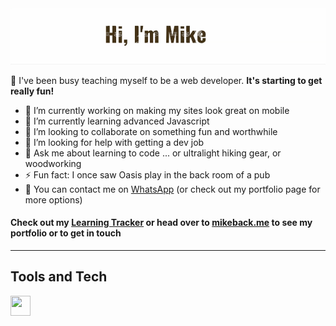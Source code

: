 
<img alt="Banner image with cutout text and outdoor icons in background: Hello I'm Mike." src="banner.gif">

👋 I've been busy teaching myself to be a web developer. **It's starting to get really fun!**<br>

- 🔭 I’m currently working on making my sites look great on mobile
- 🌱 I’m currently learning advanced Javascript
- 👯 I’m looking to collaborate on something fun and worthwhile
- 🤔 I’m looking for help with getting a dev job
- 💬 Ask me about learning to code ... or ultralight hiking gear, or woodworking
- ⚡ Fun fact: I once saw Oasis play in the back room of a pub
- :mega: You can contact me on [WhatsApp](https://wa.me/61438651533) (or check out my portfolio page for more options)

#### Check out my [Learning Tracker][tracker] or head over to [mikeback.me][website] to see my portfolio or to get in touch

___

## Tools and Tech
<img align="left" height="32" width="32" src="https://cdn.jsdelivr.net/npm/simple-icons@v3/icons/HTML5.svg" />



[tracker]: https://github.com/MakeItBack/Learning-Tracker
[website]: https://www.mikeback.me

